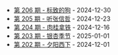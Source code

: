 * [第 206 期 - 标致的狗](https://weekly.tw93.fun/posts/206-标致的狗) - 2024-12-30
* [第 205 期 - 听张信哲](https://weekly.tw93.fun/posts/205-听张信哲) - 2024-12-23
* [第 204 期 - 肉桂拿铁](https://weekly.tw93.fun/posts/204-肉桂拿铁) - 2024-12-16
* [第 203 期 - 银杏季节](https://weekly.tw93.fun/posts/203-银杏季节) - 2025-01-01
* [第 202 期 - 夕阳西下](https://weekly.tw93.fun/posts/202-夕阳西下) - 2024-12-01

